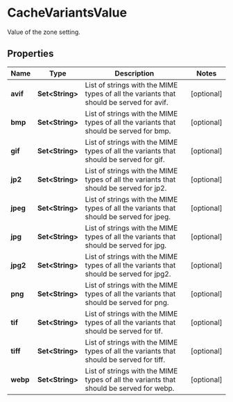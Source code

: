 

# CacheVariantsValue

Value of the zone setting.

## Properties

| Name | Type | Description | Notes |
|------------ | ------------- | ------------- | -------------|
|**avif** | **Set&lt;String&gt;** | List of strings with the MIME types of all the variants that should be served for avif. |  [optional] |
|**bmp** | **Set&lt;String&gt;** | List of strings with the MIME types of all the variants that should be served for bmp. |  [optional] |
|**gif** | **Set&lt;String&gt;** | List of strings with the MIME types of all the variants that should be served for gif. |  [optional] |
|**jp2** | **Set&lt;String&gt;** | List of strings with the MIME types of all the variants that should be served for jp2. |  [optional] |
|**jpeg** | **Set&lt;String&gt;** | List of strings with the MIME types of all the variants that should be served for jpeg. |  [optional] |
|**jpg** | **Set&lt;String&gt;** | List of strings with the MIME types of all the variants that should be served for jpg. |  [optional] |
|**jpg2** | **Set&lt;String&gt;** | List of strings with the MIME types of all the variants that should be served for jpg2. |  [optional] |
|**png** | **Set&lt;String&gt;** | List of strings with the MIME types of all the variants that should be served for png. |  [optional] |
|**tif** | **Set&lt;String&gt;** | List of strings with the MIME types of all the variants that should be served for tif. |  [optional] |
|**tiff** | **Set&lt;String&gt;** | List of strings with the MIME types of all the variants that should be served for tiff. |  [optional] |
|**webp** | **Set&lt;String&gt;** | List of strings with the MIME types of all the variants that should be served for webp. |  [optional] |



